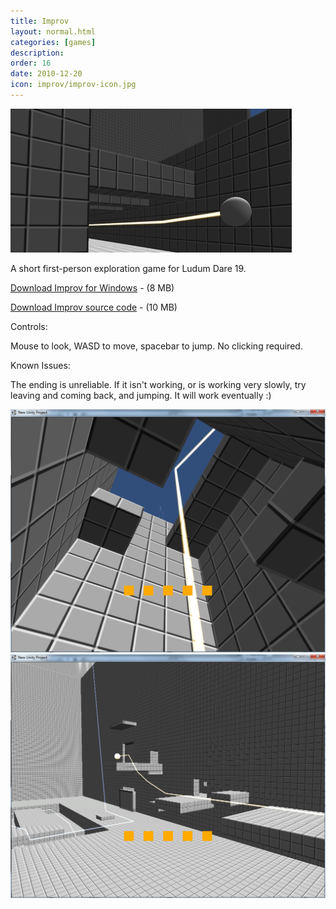 ```yaml
---
title: Improv
layout: normal.html
categories: [games]
description: 
order: 16
date: 2010-12-20
icon: improv/improv-icon.jpg
---
```


<img src="improv-banner.jpg" />

<p>A short first-person exploration game for Ludum Dare 19.</p>

<p><a href="improv-ludumdare19.zip">Download Improv for Windows</a> - (8 MB)</p>
<p><a href="improv-ld19-source-small.zip">Download Improv source code</a> - (10 MB)</p>

<p>Controls:</p> 

<p>Mouse to look, WASD to move, spacebar to jump. No clicking required. </p>

<p>Known Issues: </p>
<p>The ending is unreliable. If it isn't working, or is working very slowly, try leaving and coming back, and jumping. It will work eventually :)</p>

<!-- this just duplicates the banner at the top <img src="../ludumdare/ld19/improv-2.png" width="512px" height="384px"/> -->
<img src="improv-3.png" />
<img src="improv-4.png" />
